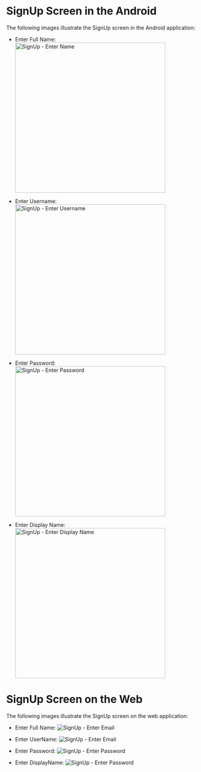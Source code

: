 # SignUp Screen in the Android

The following images illustrate the SignUp screen in the Android application:

- Enter Full Name:
  <img src="../images/signUpAnroidName.png" alt="SignUp - Enter Name" width="400"/>

- Enter Username:
  <img src="../images/signUpAndroidUsername.png" alt="SignUp - Enter Username" width="400"/>

- Enter Password:
  <img src="../images/signUpAndroidPassword.png" alt="SignUp - Enter Password" width="400"/>

- Enter Display Name:
  <img src="../images/signUpAndroidDisplayName.png" alt="SignUp - Enter Display Name" width="400"/>

# SignUp Screen on the Web

The following images illustrate the SignUp screen on the web application:

- Enter Full Name:
  ![SignUp - Enter Email](../images/signUpWebName.png)

- Enter UserName:
  ![SignUp - Enter Email](../images/signUpWebEmail.png)

- Enter Password:
  ![SignUp - Enter Password](../images/signUpWebPassword.png)

- Enter DisplayName:
 ![SignUp - Enter Password](../images/SignUpWebDisplayName.png)
